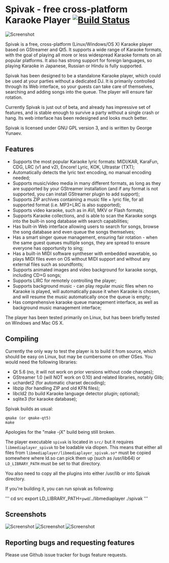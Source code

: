 # Spivak - free cross-platform Karaoke Player [![Build Status](https://travis-ci.org/gyunaev/spivak.svg?branch=master)](https://travis-ci.org/gyunaev/spivak)

![Screenshot](https://github.com/gyunaev/spivak/raw/master/packaging/screenshot2.png "Screenshot")

Spivak is a free, cross-platform (Linux/Windows/OS X) Karaoke player based on GStreamer and Qt5. It supports a wide range of Karaoke formats, with the goal of playing all more or less widespread Karaoke formats on all popular platforms. It also has strong support for foreign languages, so playing Karaoke in Japanese, Russian or Hindu is fully supported.

Spivak has been designed to be a standalone Karaoke player, which could be used at your parties without a dedicated DJ. It is primarily controlled through its Web interface, so your guests can take care of themselves, searching and adding songs into the queue. The player will ensure fair rotation.

Currently Spivak is just out of beta, and already has impressive set of features, and is stable enough to survive a party without a single crash or hang. Its web interface has been redesigned and looks much better.

Spivak is licensed under GNU GPL version 3, and is written by George Yunaev.

## Features

- Supports the most popular Karaoke lyric formats: MIDI/KAR, KaraFun, CDG, LRC (v1 and v2), Encore! Lyric, KOK, Ultrastar (TXT);
- Automatically detects the lyric text encoding, no manual encoding needed;
- Supports music/video media in many different formats, as long as they are supported by your GStreamer installation (and if any format is not supported, you can install GStreamer plugin to add support);
- Supports ZIP archives containing a music file + lyric file, for all supported format (i.e. MP3+LRC is also supported);
- Supports video karaoke, such as in AVI, MKV or Flash formats;
- Supports Karaoke collections, and is able to scan the Karaoke songs into the built-in song database with search capabilities;
- Has built-in Web interface allowing users to search for songs, browse the song database and even queue the songs themselves;
- Has a smart singer queue management, ensuring fair rotation - when the same guest queues multiple songs, they are spread to ensure everyone has opportunity to sing;
- Has a built-in MIDI software syntheser with embedded wavetable, so plays MIDI files even on OS without MIDI support and without any external files such as soundfonts;
- Supports animated images and video background for karaoke songs, including CD+G songs;
- Supports LIRC for remotely controlling the player;
- Supports background music - can play regular music files when no Karaoke is played, will automatically pause it when Karaoke is chosen, and will resume the music automatically once the queue is empty;
- Has comprehensive karaoke queue management interface, as well as background music management interface;

The player has been tested primarily on Linux, but has been briefly tested on Windows and Mac OS X.

## Compiling

Currently the only way to test the player is to build it from source, which should be easy on Linux, but may be cumbersome on other OSes. You would need the following libraries:

- Qt 5.6 (no, it will not work on prior versions without code changes);
- GStreamer 1.0 (will NOT work on 0.10) and related libraries, notably Glib;
- uchardet2 (for automatic charset decoding);
- libzip (for handling ZIP and old KFN files);
- libcld2 (to build Karaoke language detector plugin; optional);
- sqlite3 (for karaoke database);

Spivak builds as usual:

    qmake (or qmake-qt5)
    make
    
Apologies for the "make -jX" build being still broken.

The player executable `spivak` is located in `src/` but it requires `libmediaplayer_spivak` to be loadable via dlopen. This means that either all files from `libmediaplayer/libmediaplayer_spivak.so*` must be copied somewhere where ld.so can pick them up (such as /usr/lib64) or `LD_LIBRARY_PATH` must be set to that directory.

You also need to copy all the plugins into either /usr/lib or into Spivak directory.

If you're building it, you can run spivak as following:

'''
cd src
export LD_LIBRARY_PATH=`pwd`/../libmediaplayer
./spivak
'''

## Screenshots

![Screenshot](https://github.com/gyunaev/spivak/raw/master/packaging/screenshot1.png "Screenshot")
![Screenshot](https://github.com/gyunaev/spivak/raw/master/packaging/screenshot2.png "Screenshot")
![Screenshot](https://github.com/gyunaev/spivak/raw/master/packaging/screenshot3.png "Screenshot")


## Reporting bugs and requesting features

Please use Github issue tracker for bugs feature requests.

